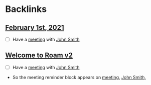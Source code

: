 
# Backlinks
## [February 1st, 2021](<February 1st, 2021.md>)
- [ ] Have a [meeting](<meeting.md>) with [John Smith](<John Smith.md>)

## [Welcome to Roam v2](<Welcome to Roam v2.md>)
- [ ] Have a [meeting](<meeting.md>) with [John Smith](<John Smith.md>)

- So the meeting reminder block appears on [meeting](<meeting.md>), [John Smith](<John Smith.md>),

